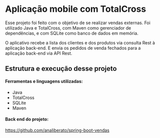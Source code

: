 # Aplicação mobile com TotalCross
Esse projeto foi feito com o objetivo de se realizar vendas externas. Foi utilizado Java e TotalCross, com Maven como gerenciador de dependências, e com SQLite como banco de dados em memória.

O aplicativo recebe a lista dos clientes e dos produtos via consulta Rest à aplicação back-end. E envia os pedidos de venda fechados para a aplicação back-end via API Rest.

## Estrutura e execução desse projeto
#### Ferramentas e linguagens utilizadas:
-  Java
- TotalCross
- SQLite
- Maven

#### Back end do projeto:
https://github.com/analiberato/spring-boot-vendas
